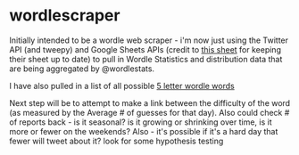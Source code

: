 # wordlescraper

Initially intended to be a wordle web scraper - i'm now just using the Twitter API (and tweepy) and Google Sheets APIs (credit to [this sheet](https://docs.google.com/spreadsheets/d/1nl_kSpnsmY-qvez2OHvMmtIYfM7tZhP5embgmedMRxE/edit#gid=556946757) for keeping their sheet up to date)
to pull in Wordle Statistics and distribution data that are being aggregated by @wordlestats.

I have also pulled in a list of all possible [5 letter wordle words](https://github.com/tabatkins/wordle-list/blob/main/words)

Next step will be to attempt to make a link between the difficulty of the word (as measured by the Average # of guesses for that day). Also could check # of reports back - is it seasonal? is it growing or shrinking over time, is it more or fewer on the weekends? Also - it's possible if it's a hard day that fewer will tweet about it? look for some hypothesis testing



